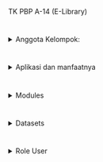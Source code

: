 TK PBP A-14 (E-Library)
#
<details>
<Summary>Anggota Kelompok:</summary>
<br>

Aliyah Faza Qinthara - 2206024726 

Fatih Raditya Pratama - 2206083520

Mika Ahmad Al Husseini - 2206826476

Nibras Itqon Ihsani - 2206083350

Sarah Nazly Nuraya - 2206082581
</br>
</details>

#
<details>
<Summary>Aplikasi dan manfaatnya</Summary>
<br>
Aplikasi E-Library merupakan aplikasi perpustakaan online yang dapat diakses oleh masyarakat dari mana saja. Aplikasi ini dapat memberikan pilihan bacaan kepada user dan juga memberikan rekomendasi buku yang paling populer untuk dibaca. Dengan memanfaatkan aplikasi ini, user dapat meningkatkan minat literasi dan juga dapat mengetahui progress dari literasi yang dimiliki dengan fitur track jumlah buku yang sudah dibaca dan waktu baca buku dalam 1 hari. 

Aplikasi ini juga dapat membantu user untuk mengetahui buku mana yang sekiranya cocok untuk dibaca dengan fitur review buku dan sinopsis, sehingga user akan mendapatkan gambaran dari bahasan buku yang ingin dibaca.
</br>
</details>

#
<details>
<Summary>Modules</summary>
<br>

**_Modul Aplikasi_**

##
**Modul Profile:**
### 
a.) Data Akun User dan Admin (nama, nomer hp, email, dll)

b.) History Bacaan

c.) Progress Literasi

d.) Login

e.) Register
##
**Modul Home:**
###
a.)List Buku

b.)Top 10 Weekly
##
**Modul Admin**
###
a.)Add Buku

b.)Remove

c.)Edit

d.)Melihat Data Akun User

e.)Hapus Akun User
##
**Modul Literasi**
###
a.)Jumlah Buku yang dibaca

b.)Waktu Baca Perhari

c.)Library (Reading List) => Tampilan library nya
##
**Modul Detail Buku**
###
a.)Views, Likes

b.)Review Buku

c.)Add Bookmark (button-nya)

d.)Rating Buku

e.)Sinopsis Buku
</br>
</details>

#
<details>
<summary>Datasets</summary>

**Sumber Dataset :**

1.) https://developers.google.com/books/ (Google Books API)

2.) https://www.gutenberg.org/ebooks/offline_catalogs.html (Project Gutenberg)


</details>

#
<details>
<Summary>Role User</summary>
<br>


**User:**

User merupakan pengguna yang sudah melakukan registrasi dan login akun pada aplikasi ini. User memiliki akses penuh terhadap fitur-fitur berikut yang terdapat dalam aplikasi.

Fitur User :

Home Page

List Buku

Top 10 Recommended

Jumlah Buku yang Sudah dibaca

Jumlah Waktu Membaca

Detail Buku Page

Review Buku

Views dan Like Buku

Rating Buku

Sinopsis Buku

Add Bookmark

Profile Page

Detail Akun

History Bacaan

Progress Literasi

Library (Bookmark):

Isinya adalah buku-buku yang telah ditambahkan oleh user ke dalam bookmark.
##
**Admin :**

Admin e-library memiliki akses untuk menambahkan buku pada sistem, menghapus buku, melakukan pengubahan terhadap detail buku, melihat list akun yang terdaftar dalam sistem, dan juga dapat menghapus akun dari sistem.

##
**Guest :** 

Guest merupakan pengguna yang belum melakukan login. Guest hanya dapat mengakses beberapa fitur dalam sistem, yaitu:

Register

Login

Home Page

List Buku

Top 10 Recommended

Ketika guest ingin mengakses fitur lainnya, maka sistem akan meminta guest untuk melakukan register atau login terlebih dahulu.
##
</br>
</details>